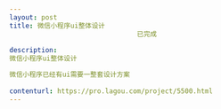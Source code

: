 ```yaml
---                
layout: post       
title: 微信小程序ui整体设计
                                已完成
           
description: 
微信小程序ui整体设计

微信小程序已经有ui需要一整套设计方案
     
contenturl: https://pro.lagou.com/project/5500.html      
---                 
```

